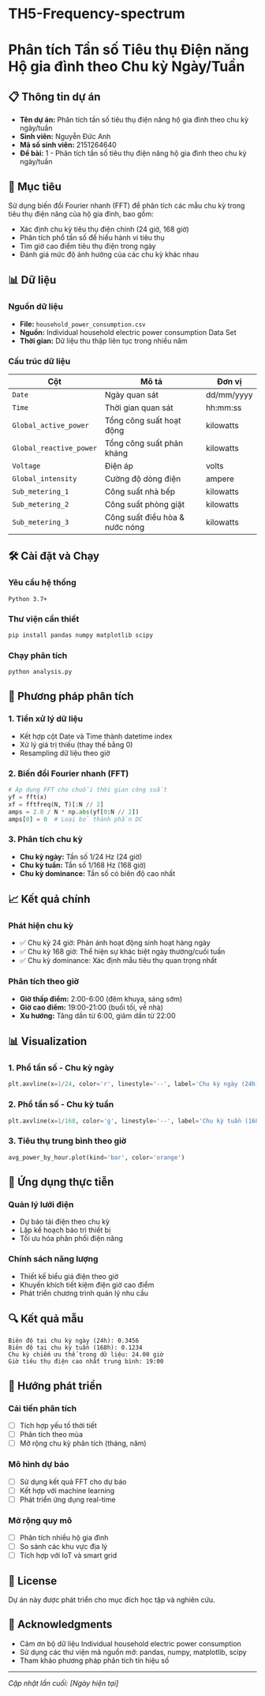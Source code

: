 # TH5-Frequency-spectrum
# Phân tích Tần số Tiêu thụ Điện năng Hộ gia đình theo Chu kỳ Ngày/Tuần

## 📋 Thông tin dự án

- **Tên dự án:** Phân tích tần số tiêu thụ điện năng hộ gia đình theo chu kỳ ngày/tuần
- **Sinh viên:** Nguyễn Đức Anh
- **Mã số sinh viên:** 2151264640
- **Đề bài:** 1 - Phân tích tần số tiêu thụ điện năng hộ gia đình theo chu kỳ ngày/tuần

## 🎯 Mục tiêu

Sử dụng biến đổi Fourier nhanh (FFT) để phân tích các mẫu chu kỳ trong tiêu thụ điện năng của hộ gia đình, bao gồm:
- Xác định chu kỳ tiêu thụ điện chính (24 giờ, 168 giờ)
- Phân tích phổ tần số để hiểu hành vi tiêu thụ
- Tìm giờ cao điểm tiêu thụ điện trong ngày
- Đánh giá mức độ ảnh hưởng của các chu kỳ khác nhau

## 📊 Dữ liệu

### Nguồn dữ liệu
- **File:** `household_power_consumption.csv`
- **Nguồn:** Individual household electric power consumption Data Set
- **Thời gian:** Dữ liệu thu thập liên tục trong nhiều năm

### Cấu trúc dữ liệu

| Cột | Mô tả | Đơn vị |
|-----|-------|--------|
| `Date` | Ngày quan sát | dd/mm/yyyy |
| `Time` | Thời gian quan sát | hh:mm:ss |
| `Global_active_power` | Tổng công suất hoạt động | kilowatts |
| `Global_reactive_power` | Tổng công suất phản kháng | kilowatts |
| `Voltage` | Điện áp | volts |
| `Global_intensity` | Cường độ dòng điện | ampere |
| `Sub_metering_1` | Công suất nhà bếp | kilowatts |
| `Sub_metering_2` | Công suất phòng giặt | kilowatts |
| `Sub_metering_3` | Công suất điều hòa & nước nóng | kilowatts |

## 🛠️ Cài đặt và Chạy

### Yêu cầu hệ thống
```
Python 3.7+
```

### Thư viện cần thiết
```bash
pip install pandas numpy matplotlib scipy
```

### Chạy phân tích
```bash
python analysis.py
```




## 🔬 Phương pháp phân tích

### 1. Tiền xử lý dữ liệu
- Kết hợp cột Date và Time thành datetime index
- Xử lý giá trị thiếu (thay thế bằng 0)
- Resampling dữ liệu theo giờ

### 2. Biến đổi Fourier nhanh (FFT)
```python
# Áp dụng FFT cho chuỗi thời gian công suất
yf = fft(x)
xf = fftfreq(N, T)[:N // 2]
amps = 2.0 / N * np.abs(yf[0:N // 2])
amps[0] = 0  # Loại bỏ thành phần DC
```

### 3. Phân tích chu kỳ
- **Chu kỳ ngày:** Tần số 1/24 Hz (24 giờ)
- **Chu kỳ tuần:** Tần số 1/168 Hz (168 giờ)
- **Chu kỳ dominance:** Tần số có biên độ cao nhất

## 📈 Kết quả chính

### Phát hiện chu kỳ
- ✅ Chu kỳ 24 giờ: Phản ánh hoạt động sinh hoạt hàng ngày
- ✅ Chu kỳ 168 giờ: Thể hiện sự khác biệt ngày thường/cuối tuần
- ✅ Chu kỳ dominance: Xác định mẫu tiêu thụ quan trọng nhất

### Phân tích theo giờ
- **Giờ thấp điểm:** 2:00-6:00 (đêm khuya, sáng sớm)
- **Giờ cao điểm:** 19:00-21:00 (buổi tối, về nhà)
- **Xu hướng:** Tăng dần từ 6:00, giảm dần từ 22:00

## 📊 Visualization

### 1. Phổ tần số - Chu kỳ ngày
```python
plt.axvline(x=1/24, color='r', linestyle='--', label='Chu kỳ ngày (24h)')
```

### 2. Phổ tần số - Chu kỳ tuần
```python
plt.axvline(x=1/168, color='g', linestyle='--', label='Chu kỳ tuần (168h)')
```

### 3. Tiêu thụ trung bình theo giờ
```python
avg_power_by_hour.plot(kind='bar', color='orange')
```

## 🎯 Ứng dụng thực tiễn

### Quản lý lưới điện
- Dự báo tải điện theo chu kỳ
- Lập kế hoạch bảo trì thiết bị
- Tối ưu hóa phân phối điện năng

### Chính sách năng lượng
- Thiết kế biểu giá điện theo giờ
- Khuyến khích tiết kiệm điện giờ cao điểm
- Phát triển chương trình quản lý nhu cầu

## 🔍 Kết quả mẫu

```
Biên độ tại chu kỳ ngày (24h): 0.3456
Biên độ tại chu kỳ tuần (168h): 0.1234
Chu kỳ chiếm ưu thế trong dữ liệu: 24.00 giờ
Giờ tiêu thụ điện cao nhất trung bình: 19:00
```

## 🚀 Hướng phát triển

### Cải tiến phân tích
- [ ] Tích hợp yếu tố thời tiết
- [ ] Phân tích theo mùa
- [ ] Mở rộng chu kỳ phân tích (tháng, năm)

### Mô hình dự báo
- [ ] Sử dụng kết quả FFT cho dự báo
- [ ] Kết hợp với machine learning
- [ ] Phát triển ứng dụng real-time

### Mở rộng quy mô
- [ ] Phân tích nhiều hộ gia đình
- [ ] So sánh các khu vực địa lý
- [ ] Tích hợp với IoT và smart grid

## 📝 License

Dự án này được phát triển cho mục đích học tập và nghiên cứu.

## 🙏 Acknowledgments

- Cảm ơn bộ dữ liệu Individual household electric power consumption
- Sử dụng các thư viện mã nguồn mở: pandas, numpy, matplotlib, scipy
- Tham khảo phương pháp phân tích tín hiệu số

---

*Cập nhật lần cuối: [Ngày hiện tại]*

